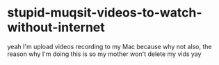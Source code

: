 # stupid-muqsit-videos-to-watch-without-internet
yeah I'm upload videos recording to my Mac because why not also, the reason why I'm doing this is so my mother won't delete my vids yay
